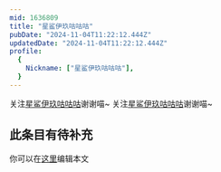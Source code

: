 ```yaml
---
mid: 1636809
title: "星鲨伊玖咕咕咕"
pubDate: "2024-11-04T11:22:12.444Z"
updatedDate: "2024-11-04T11:22:12.444Z"
profile:
  {
    Nickname: ["星鲨伊玖咕咕咕"],
  }
---
```


关注[星鲨伊玖咕咕咕](https://space.bilibili.com/1636809)谢谢喵~ 关注[星鲨伊玖咕咕咕](https://space.bilibili.com/1636809)谢谢喵~

## 此条目有待补充
你可以在[这里](https://github.com/Yuhanawa/VTuber.ICU/edit/master/src/content/v/星鲨伊玖咕咕咕/index.md)编辑本文
